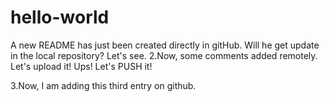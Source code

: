 # hello-world
A new README has just been created directly in gitHub. Will he get update in the local repository? Let's see.
2.Now, some comments added remotely. Let's upload it! Ups! Let's PUSH it!

3.Now, I am adding this third entry on github.

